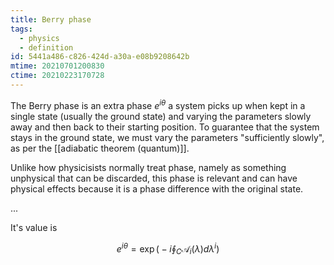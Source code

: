 ```yaml
---
title: Berry phase
tags:
  - physics
  - definition
id: 5441a486-c826-424d-a30a-e08b9208642b
mtime: 20210701200830
ctime: 20210223170728
---
```


The Berry phase is an extra phase $e^{i\theta}$ a system picks up when kept in a single state (usually the ground state) and varying the parameters slowly away and then back to their starting position.
To guarantee that the system stays in the ground state, we must vary the parameters "sufficiently slowly", as per the [[adiabatic theorem (quantum)]].

Unlike how physicisists normally treat phase, namely as something unphysical that can be discarded, this phase is relevant and can have physical effects because it is a phase difference with the original state.

...

It's value is

$$
e^{i\theta} = \exp\Big(-i \oint_C \mathcal{A}_i(\lambda)d\lambda^i\Big)
$$

